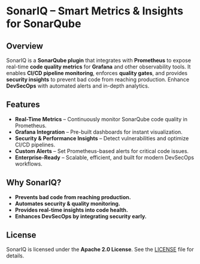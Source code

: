 # SonarIQ – Smart Metrics & Insights for SonarQube

## Overview

SonarIQ is a **SonarQube plugin** that integrates with **Prometheus** to expose real-time **code quality metrics** for **Grafana** and other observability tools. It enables **CI/CD pipeline monitoring**, enforces **quality gates**, and provides **security insights** to prevent bad code from reaching production. Enhance **DevSecOps** with automated alerts and in-depth analytics.

## Features

- **Real-Time Metrics** – Continuously monitor SonarQube code quality in Prometheus.
- **Grafana Integration** – Pre-built dashboards for instant visualization.
- **Security & Performance Insights** – Detect vulnerabilities and optimize CI/CD pipelines.
- **Custom Alerts** – Set Prometheus-based alerts for critical code issues.
- **Enterprise-Ready** – Scalable, efficient, and built for modern DevSecOps workflows.

## Why SonarIQ?

- **Prevents bad code from reaching production.**
- **Automates security & quality monitoring.**
- **Provides real-time insights into code health.**
- **Enhances DevSecOps by integrating security early.**

## License

SonarIQ is licensed under the **Apache 2.0 License**. See the [LICENSE](LICENSE) file for details.

